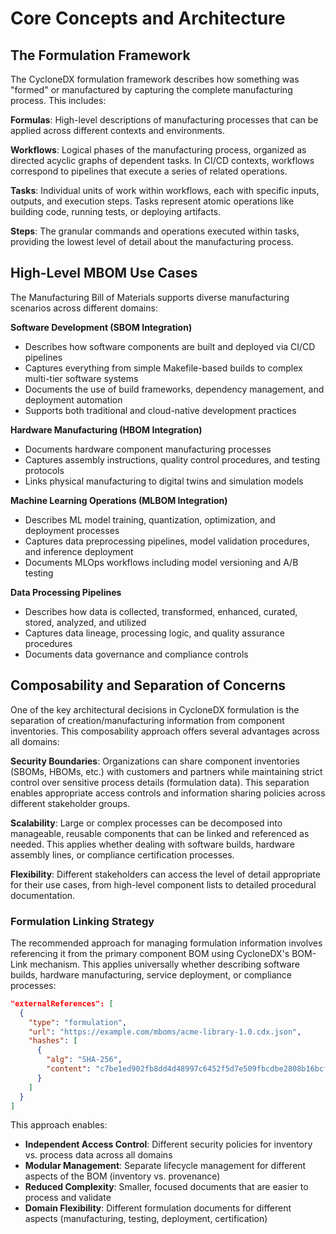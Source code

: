 # Core Concepts and Architecture

## The Formulation Framework

The CycloneDX formulation framework describes how something was "formed" or manufactured by capturing the complete manufacturing process. This includes:

**Formulas**: High-level descriptions of manufacturing processes that can be applied across different contexts and environments.

**Workflows**: Logical phases of the manufacturing process, organized as directed acyclic graphs of dependent tasks. In CI/CD contexts, workflows correspond to pipelines that execute a series of related operations.

**Tasks**: Individual units of work within workflows, each with specific inputs, outputs, and execution steps. Tasks represent atomic operations like building code, running tests, or deploying artifacts.

**Steps**: The granular commands and operations executed within tasks, providing the lowest level of detail about the manufacturing process.

## High-Level MBOM Use Cases

The Manufacturing Bill of Materials supports diverse manufacturing scenarios across different domains:

**Software Development (SBOM Integration)**
- Describes how software components are built and deployed via CI/CD pipelines
- Captures everything from simple Makefile-based builds to complex multi-tier software systems
- Documents the use of build frameworks, dependency management, and deployment automation
- Supports both traditional and cloud-native development practices

**Hardware Manufacturing (HBOM Integration)**
- Documents hardware component manufacturing processes
- Captures assembly instructions, quality control procedures, and testing protocols
- Links physical manufacturing to digital twins and simulation models

**Machine Learning Operations (MLBOM Integration)**
- Describes ML model training, quantization, optimization, and deployment processes
- Captures data preprocessing pipelines, model validation procedures, and inference deployment
- Documents MLOps workflows including model versioning and A/B testing

**Data Processing Pipelines**
- Describes how data is collected, transformed, enhanced, curated, stored, analyzed, and utilized
- Captures data lineage, processing logic, and quality assurance procedures
- Documents data governance and compliance controls

## Composability and Separation of Concerns

One of the key architectural decisions in CycloneDX formulation is the separation of creation/manufacturing information
from component inventories. This composability approach offers several advantages across all domains:

**Security Boundaries**: Organizations can share component inventories (SBOMs, HBOMs, etc.) with customers and partners
while maintaining strict control over sensitive process details (formulation data). This separation enables appropriate
access controls and information sharing policies across different stakeholder groups.

**Scalability**: Large or complex processes can be decomposed into manageable, reusable components that can be linked
and referenced as needed. This applies whether dealing with software builds, hardware assembly lines, or compliance
certification processes.

**Flexibility**: Different stakeholders can access the level of detail appropriate for their use cases, from high-level
component lists to detailed procedural documentation.

### Formulation Linking Strategy

The recommended approach for managing formulation information involves referencing it from the primary component BOM
using CycloneDX's BOM-Link mechanism. This applies universally whether describing software builds, hardware manufacturing,
service deployment, or compliance processes:

```json
"externalReferences": [
  {
    "type": "formulation",
    "url": "https://example.com/mboms/acme-library-1.0.cdx.json",
    "hashes": [
      {
        "alg": "SHA-256",
        "content": "c7be1ed902fb8dd4d48997c6452f5d7e509fbcdbe2808b16bcf4edce4c07d14e"
      }
    ]
  }
]
```

This approach enables:
- **Independent Access Control**: Different security policies for inventory vs. process data across all domains
- **Modular Management**: Separate lifecycle management for different aspects of the BOM (inventory vs. provenance)
- **Reduced Complexity**: Smaller, focused documents that are easier to process and validate
- **Domain Flexibility**: Different formulation documents for different aspects (manufacturing, testing, deployment, certification)


<div style="page-break-after: always; visibility: hidden">
\newpage
</div>
